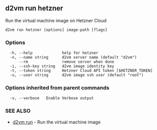 ## d2vm run hetzner

Run the virtual machine image on Hetzner Cloud

```
d2vm run hetzner [options] image-path [flags]
```

### Options

```
  -h, --help             help for hetzner
  -n, --name string      d2vm server name (default "d2vm")
      --rm               remove server when done
  -i, --ssh-key string   d2vm image identity key
  -t, --token string     Hetzner Cloud API token [$HETZNER_TOKEN]
  -u, --user string      d2vm image ssh user (default "root")
```

### Options inherited from parent commands

```
  -v, --verbose   Enable Verbose output
```

### SEE ALSO

* [d2vm run](d2vm_run.md)	 - Run the virtual machine image

